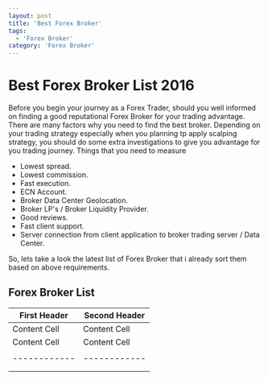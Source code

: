 ```yaml
---
layout: post
title: 'Best Forex Broker'
tags:
  - 'Forex Broker'
category: 'Forex Broker'
---
```

# Best Forex Broker List 2016

Before you begin your journey as a Forex Trader, should you well informed on finding a good reputational Forex Broker for your trading advantage. There are many factors why you need to find the best broker. Depending on your trading strategy especially when you planning tp apply scalping strategy, you should do some extra investigations to give you advantage for you trading journey. Things that you need to measure

- Lowest spread.
- Lowest commission.
- Fast execution.
- ECN Account.
- Broker Data Center Geolocation.
- Broker LP's / Broker Liquidity Provider.
- Good reviews.
- Fast client support.
- Server connection from client application to broker trading server / Data Center.

So, lets take a look the latest list of Forex Broker that i already sort them based on above requirements.

## Forex Broker List
| First Header  | Second Header |
| ------------- | ------------- |
| Content Cell  | Content Cell  |
| Content Cell  | Content Cell  |
|   |   |
| ------------ | ------------ |
|   |   |
|   |   |

